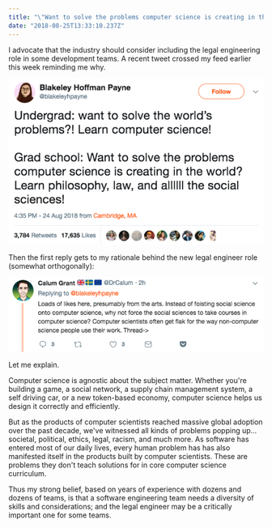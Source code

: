```yaml
---
title: "\"Want to solve the problems computer science is creating in the world?\""
date: "2018-08-25T13:33:10.237Z"
---
```


I advocate that the industry should consider including the legal engineering role in some development teams.  A recent tweet crossed my feed earlier this week reminding me why.

![Want to solve the problems computer science is creating in the world?](./blakely-tweet.png)

Then the first reply gets to my rationale behind the new legal engineer role (somewhat orthogonally):

![why not force the social sciences to take courses in computer science?](./grant-tweet.png)

Let me explain.

Computer science is agnostic about the subject matter.  Whether you're building a game, a social network, a supply chain management system, a self driving car, or a new token-based economy, computer science helps us design it correctly and efficiently.

But as the products of computer scientists reached massive global adoption over the past decade, we've witnessed all kinds of problems popping up... societal, political, ethics, legal, racism, and much more.  As software has entered most of our daily lives, every human problem has has also manifested itself in the products built by computer scientists.  These are problems they don't teach solutions for in core computer science curriculum.

Thus my strong belief, based on years of experience with dozens and dozens of teams, is that a software engineering team needs a diversity of skills and considerations; and the legal engineer may be a critically important one for some teams.
